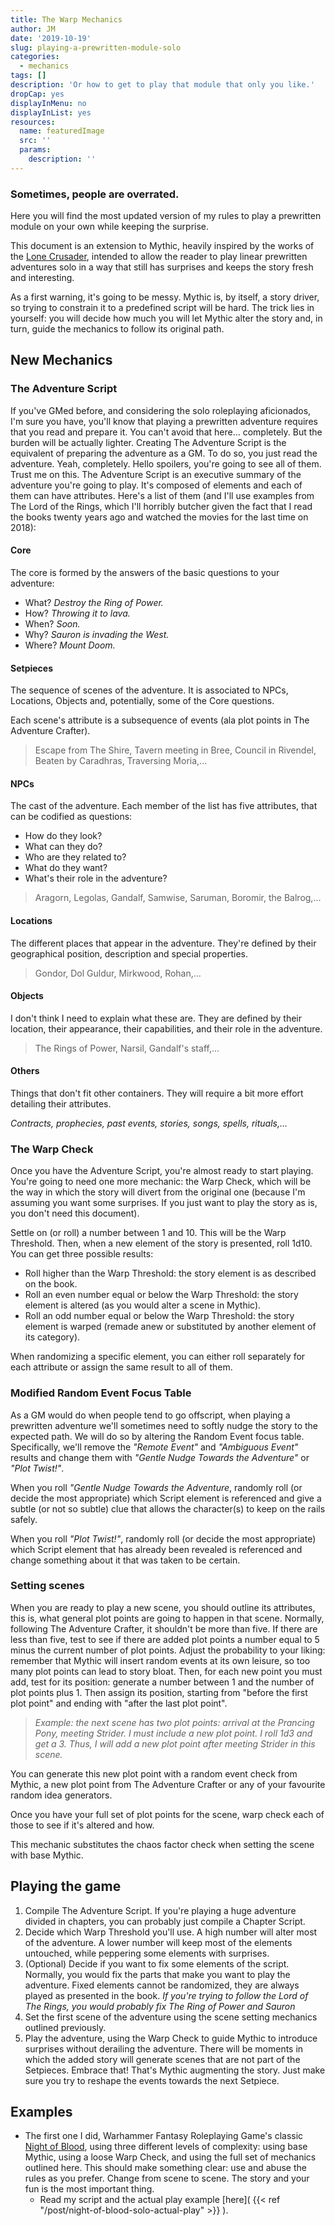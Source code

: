 ```yaml
---
title: The Warp Mechanics
author: JM
date: '2019-10-19'
slug: playing-a-prewritten-module-solo
categories:
  - mechanics
tags: []
description: 'Or how to get to play that module that only you like.'
dropCap: yes
displayInMenu: no
displayInList: yes
resources:
  name: featuredImage
  src: ''
  params:
    description: ''
---
```


### Sometimes, people are overrated.

Here you will find the most updated version of my rules to play a prewritten module on your own while keeping the surprise.

This document is an extension to Mythic, heavily inspired by the works of the [Lone Crusader](http://web.archive.org/web/20181011014058/http://thelonecrusader.com/), intended to allow the reader to play linear prewritten adventures solo in a way that still has surprises and keeps the story fresh and interesting.

As a first warning, it's going to be messy. Mythic is, by itself, a story driver, so trying to constrain it to a predefined script will be hard. The trick lies in yourself: you will decide how much you will let Mythic alter the story and, in turn, guide the mechanics to follow its original path.

## New Mechanics

### The Adventure Script

If you've GMed before, and considering the solo roleplaying aficionados, I'm sure you have, you'll know that playing a prewritten adventure requires that you read and prepare it. You can't avoid that here... completely. But the burden will be actually lighter. Creating The Adventure Script is the equivalent of preparing the adventure as a GM. To do so, you just read the adventure. Yeah, completely. Hello spoilers, you're going to see all of them. Trust me on this. The Adventure Script is an executive summary of the adventure you're going to play. It's composed of elements and each of them can have attributes. Here's a list of them (and I'll use examples from The Lord of the Rings, which I'll horribly butcher given the fact that I read the books twenty years ago and watched the movies for the last time on 2018):

#### Core

The core is formed by the answers of the basic questions to your adventure:

- What? *Destroy the Ring of Power.*
- How? *Throwing it to lava.*
- When? *Soon.*
- Why? *Sauron is invading the West.*
- Where? *Mount Doom.*

#### Setpieces

The sequence of scenes of the adventure. It is associated to NPCs, Locations, Objects and, potentially, some of the Core questions.

Each scene's attribute is a subsequence of events (ala plot points in The Adventure Crafter).

> Escape from The Shire, Tavern meeting in Bree, Council in Rivendel, Beaten by Caradhras, Traversing Moria,...

#### NPCs

The cast of the adventure. Each member of the list has five attributes, that can be codified as questions:

- How do they look?
- What can they do?
- Who are they related to?
- What do they want?
- What's their role in the adventure?

> Aragorn, Legolas, Gandalf, Samwise, Saruman, Boromir, the Balrog,...

#### Locations

The different places that appear in the adventure. They're defined by their geographical position, description and special properties.

> Gondor, Dol Guldur, Mirkwood, Rohan,...

#### Objects

I don't think I need to explain what these are. They are defined by their location, their appearance, their capabilities, and their role in the adventure.

> The Rings of Power, Narsil, Gandalf's staff,...

#### Others

Things that don't fit other containers. They will require a bit more effort detailing their attributes.

*Contracts, prophecies, past events, stories, songs, spells, rituals,...*


### The Warp Check

Once you have the Adventure Script, you're almost ready to start playing. You're going to need one more mechanic: the Warp Check, which will be the way in which the story will divert from the original one (because I'm assuming you want some surprises. If you just want to play the story as is, you don't need this document).

Settle on (or roll) a number between 1 and 10. This will be the Warp Threshold. Then, when a new element of the story is presented, roll 1d10. You can get three possible results:

- Roll higher than the Warp Threshold: the story element is as described on the book.
- Roll an even number equal or below the Warp Threshold: the story element is altered (as you would alter a scene in Mythic).
- Roll an odd number equal or below the Warp Threshold: the story element is warped (remade anew or substituted by another element of its category).

When randomizing a specific element, you can either roll separately for each attribute or assign the same result to all of them.

### Modified Random Event Focus Table

As a GM would do when people tend to go offscript, when playing a prewritten adventure we'll sometimes need to softly nudge the story to the expected path. We will do so by altering the Random Event focus table. Specifically, we'll remove the *"Remote Event"* and *"Ambiguous Event"* results and change them with *"Gentle Nudge Towards the Adventure"* or *"Plot Twist!"*.

When you roll *"Gentle Nudge Towards the Adventure*, randomly roll (or decide the most appropriate) which Script element is referenced and give a subtle (or not so subtle) clue that allows the character(s) to keep on the rails safely.

When you roll *"Plot Twist!"*, randomly roll (or decide the most appropriate) which Script element that has already been revealed is referenced and change something about it that was taken to be certain.

### Setting scenes

When you are ready to play a new scene, you should outline its attributes, this is, what general plot points are going to happen in that scene. Normally, following The Adventure Crafter, it shouldn't be more than five. If there are less than five, test to see if there are added plot points a number equal to 5 minus the current number of plot points. Adjust the probability to your liking: remember that Mythic will insert random events at its own leisure, so too many plot points can lead to story bloat. Then, for each new point you must add, test for its position: generate a number between 1 and the number of plot points plus 1. Then assign its position, starting from "before the first plot point" and ending with "after the last plot point".

> *Example: the next scene has two plot points: arrival at the Prancing Pony, meeting Strider. I must include a new plot point. I roll 1d3 and get a 3. Thus, I will add a new plot point after meeting Strider in this scene.*

You can generate this new plot point with a random event check from Mythic, a new plot point from The Adventure Crafter or any of your favourite random idea generators.

Once you have your full set of plot points for the scene, warp check each of those to see if it's altered and how.

This mechanic substitutes the chaos factor check when setting the scene with base Mythic.

## Playing the game

1. Compile The Adventure Script. If you're playing a huge adventure divided in chapters, you can probably just compile a Chapter Script.
2. Decide which Warp Threshold you'll use. A high number will alter most of the adventure. A lower number will keep most of the elements untouched, while peppering some elements with surprises.
2. (Optional) Decide if you want to fix some elements of the script. Normally, you would fix the parts that make you want to play the adventure. Fixed elements cannot be randomized, they are always played as presented in the book. *If you're trying to follow the Lord of The Rings, you would probably fix The Ring of Power and Sauron*
3. Set the first scene of the adventure using the scene setting mechanics outlined previously.
4. Play the adventure, using the Warp Check to guide Mythic to introduce surprises without derailing the adventure. There will be moments in which the added story will generate scenes that are not part of the Setpieces. Embrace that! That's Mythic augmenting the story. Just make sure you try to reshape the events towards the next Setpiece.

## Examples

- The first one I did, Warhammer Fantasy Roleplaying Game's classic [Night of Blood](https://www.drivethrurpg.com/product/259967/WFRP-Old-World-Adventures--Night-of-Blood?affiliate_id=909715), using three different levels of complexity: using base Mythic, using a loose Warp Check, and using the full set of mechanics outlined here. This should make something clear: use and abuse the rules as you prefer. Change from scene to scene. The story and your fun is the most important thing.
    + Read my script and the actual play example [here]( {{< ref "/post/night-of-blood-solo-actual-play" >}} ).
